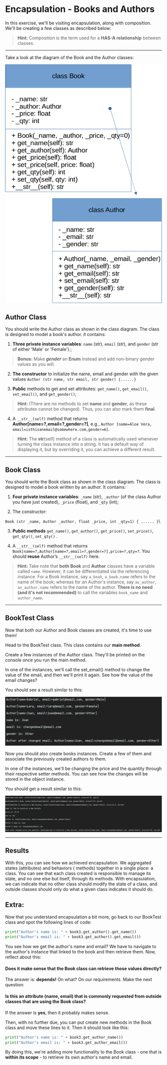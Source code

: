 # Encapsulation - Books and Authors

In this exercise, we'll be visiting encapsulation, along with composition. We'll be creating a few
classes as described below:

> **Hint:** Composition is the term used for a **HAS-A relationship** between classes.
---

Take a look at the diagram of the Book and the Author classes:

![img.png](img.png)

## Author Class

You should write the Author class as shown in the class diagram. The class is designed to model a
book's author. it contains:

1. **Three private instance variables**: `name` (str), `email` (str), and `gender` (str of
   either 'Male' or 'Female').;

> **Bonus:** Make _**gender**_ an **Enum** instead and add non-binary gender values as you will.

2. **The constructor** to initialize the name, email and gender with the given
   values `Author (str name, str email, str gender) {......}`

3. **Public** methods to get and set attributes: `get_name()`, `get_email()`, `set_email()`, and `get_gender()`;

> **Hint:** (There are no methods to set **name** and **gender**, as these attributes cannot be
> changed). Thus, you can also mark them **final**.

4. A `__str__(self)` method that returns **Author[name=?,email=?,gender=?]**, e.g., `Author
   [name=Aloe Vera, email=isthisanemail@somewhere.com,gender=m]`.

> **Hint:** The __str__(self) method of a class is automatically used whenever turning the class instance
> into a string. It has a default way of displaying it, but by overriding it, you can achieve a different
> result.
---

## Book Class


You should write the Book class as shown in the class diagram. The class is designed to model a book
written by an author. It contains:

1. **Four private instance variables**: `_name` (str), `_author` (of the class Author you have just
   created), `_price` (float), and `_qty` (int);

2. The constructor:

`Book (str _name, Author _author, float _price, int _qty=1) { ...... }`\

3. **Public methods** `get_name()`, `get_author()`, `get_price()`, `set_price()`, `get_qty()`, `set_qty()`
   .

4. A `__str__(self)` method that returns `Book[name=?,Author[name=?,email=?,gender=?],price=?,qty=?`. You
   should **reuse** Author’s `__str__(self)` here.

> **Hint:** Take note that **both** **Book** and **Author** classes have a variable called `name`. However, it
> can be differentiated via the referencing instance. For a Book instance, say `a_book`, `a_book.name`
> refers to the name of the book; whereas for an Author's instance, say `au_author`, `an_author.name`
> refers to the name of the author. **There is no need (and it's not recommended)** to call the
> variables `book_name` and `author_name`.

---

## BookTest Class

Now that both our Author and Book classes are created, it's time to use them!

Head to the BookTest class. This class contains our **main method**.

Create a few instances of the Author class. They'll be printed on the console once you run the main
method.

In one of the instances, we'll call the set_email() method to change the value of the email, and then
we'll print it again. See how the value of the email changes?

You should see a result similar to this:

![img_2.png](img_2.png)

Now you should also create books instances. Create a few of them and associate the previously
created authors to them.

In one of the instances, we'll be changing the price and the quantity through their respective
setter methods. You can see how the changes will be stored in the object instance.

You should get a result similar to this:

![img_3.png](img_3.png)

---

## Results

With this, you can see how we achieved encapsulation. We aggregated states (attributes) and behaviors (
methods) together in a single place: a class. You can see that each class created is responsible to
manage its state, and no one else but itself, through its methods. With encapsulation, we can indicate
that no other class should modify the state of a class, and outside classes should only do what a
given class indicates it should do.

## Extra:
Now that you understand encapsulation a bit more, go back to our BookTest class and spot the
following lines of code:

```py
print("Author's name is: " + book3.get_author().get_name())
print("Author's email is: " + book3.get_author().get_email())
```

You see how we get the author's name and email? We have to navigate to the author's instance
that linked to the book and then retrieve them. Now, reflect about this:

#### Does it make sense that the Book class can retrieve those values directly?

The answer is: **depends!** On what? On our requirements. Make the next question:

#### Is this an attribute (name, email) that is commonly requested from outside classes that are using the Book class?

If the answer is **yes**, then it probably makes sense.

Then, with no further due, you can put create new methods in the Book class and move
these lines to it. Then it should look like this:

```py
print("Author's name is: " + book3.get_author_name())
print("Author's email is: " + book3.get_author_email())
```

By doing this, we're adding more functionality to the Book class - one that is **within its
scope** - to retrieve its own author's name and email.
